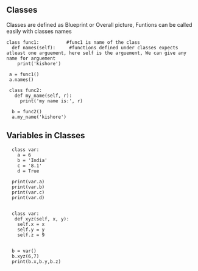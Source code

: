 ## Classes 
Classes are defined as Blueprint or Overall picture, 
Funtions can be called easily with classes names
 
    class func1:          #func1 is name of the class
      def names(self):     #functions defined under classes expects atleast one arguement, here self is the arguement, We can give any name for arguement
        print('kishore')
                   
     a = func1()
     a.names()
                
     class func2:
       def my_name(self, r):
         print('my name is:', r)
         
      b = func2()
      a.my_name('kishore')

## Variables in Classes
      
      class var:
        a = 6
        b = 'India'
        c = '8.1'
        d = True
        
      print(var.a)
      print(var.b)
      print(var.c)
      print(var.d)
      
      
      class var:
       def xyz(self, x, y):
        self.x = x
        self.y = y
        self.z = 9


      b = var()
      b.xyz(6,7)
      print(b.x,b.y,b.z)

